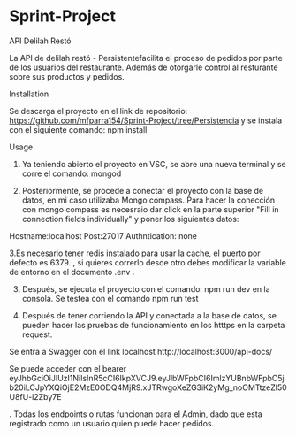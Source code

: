 # Sprint-Project
API Delilah Restó

La API de delilah  restó - Persistentefacilita el proceso de pedidos por parte de los usuarios del restaurante. Además de otorgarle control al resturante sobre sus productos y pedidos.

Installation

Se descarga el proyecto en el link de repositorio: https://github.com/mfparra154/Sprint-Project/tree/Persistencia y se instala con el siguiente comando:
npm install


Usage

1. Ya teniendo abierto el proyecto en VSC, se abre una nueva terminal y se corre el comando: mongod

2. Posteriormente, se procede a conectar el proyecto con la base de datos, en mi caso utilizaba Mongo compass. Para hacer la conección con mongo compass es necesraio dar click 
en la parte superior "Fill in connection fields individually" y poner los siguientes datos:

Hostname:localhost
Post:27017
Authntication: none

3.Es necesario tener redis instalado para usar la cache, el puerto por defecto es 6379. , si quieres correrlo desde otro debes modificar la variable de entorno en el documento .env .

3. Después, se  ejecuta el proyecto con el comando:  npm run dev
 en la consola.  Se testea con el comando npm run test

 4. Después de tener corriendo la API y conectada a la base de datos, se pueden hacer las pruebas de funcionamiento en los htttps en la carpeta request.
 
 Se entra a Swagger con el link localhost 
http://localhost:3000/api-docs/

 Se puede acceder con el bearer eyJhbGciOiJIUzI1NiIsInR5cCI6IkpXVCJ9.eyJlbWFpbCI6ImlzYUBnbWFpbC5jb20iLCJpYXQiOjE2MzE0ODQ4MjR9.xJTRwgoXeZG3iK2yMg_noOMTtzeZl50U8fU-i2Zby7E

. Todas los endpoints o rutas funcionan para el Admin, dado que
esta registrado como un usuario quien puede hacer pedidos.

